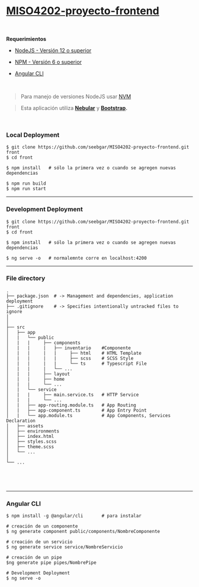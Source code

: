 # [MISO4202-proyecto-frontend](https://miso4202-proyecto.now.sh)

<br/>

<strong>Requerimientos</strong>

* [NodeJS - Versión 12 o superior](https://nodejs.org/en/) 
* [NPM - Versión 6 o superior](https://www.npmjs.com/get-npm) 
* [Angular CLI](https://cli.angular.io)
  
  <br/>
  
> Para manejo de versiones NodeJS usar [NVM](https://github.com/nvm-sh/nvm)

> Esta aplicación utiliza <strong>[Nebular](https://akveo.github.io/nebular/)</strong> y <strong>[Bootstrap](https://getbootstrap.com).</strong>

<br/>




### Local Deployment

```ssh
$ git clone https://github.com/seebgar/MISO4202-proyecto-frontend.git front
$ cd front

$ npm install   # sólo la primera vez o cuando se agregen nuevas dependencias

$ npm run build
$ npm run start
``` 

<hr/>


### Development Deployment


```ssh
$ git clone https://github.com/seebgar/MISO4202-proyecto-frontend.git front
$ cd front

$ npm install   # sólo la primera vez o cuando se agregen nuevas dependencias

$ ng serve -o   # normalemnte corre en localhost:4200
``` 



<hr/>



### File directory

```ssh
.
├── package.json  # -> Management and dependencies, application deployment
├── .gitignore    # -> Specifies intentionally untracked files to ignore
│
│
├── src
│   ├── app    
│   |   └── public
│   |   |     ├── components
│   |   |     |   ├── inventario    #Componente
│   |   |     |   |     ├── html    # HTML Template
│   |   |     |   |     ├── scss    # SCSS Style
│   |   |     |   |     └── ts      # Typescript File
│   |   |     |   └── ...
│   |   |     ├── layout
│   |   |     ├── home
│   |   |     └── ...
│   |   └── service
│   |   |     ├── main.service.ts   # HTTP Service
│   |   |     └── ...
│   |   ├── app-routing.module.ts   # App Routing
│   |   ├── app-component.ts        # App Entry Point
│   |   └── app.module.ts           # App Components, Services Declaration
│   ├── assets
│   ├── environments
│   ├── index.html
│   ├── styles.scss
│   ├── theme.scss
│   └── ...
│   
└── ...



    
``` 

<hr/>




### Angular CLI


```ssh
$ npm install -g @angular/cli       # para instalar

# creación de un componente
$ ng generate component public/components/NombreComponente

# creación de un servicio
$ ng generate service service/NombreServicio

# creación de un pipe
$ng generate pipe pipes/NombrePipe

# Development Deployment
$ ng serve -o
``` 



